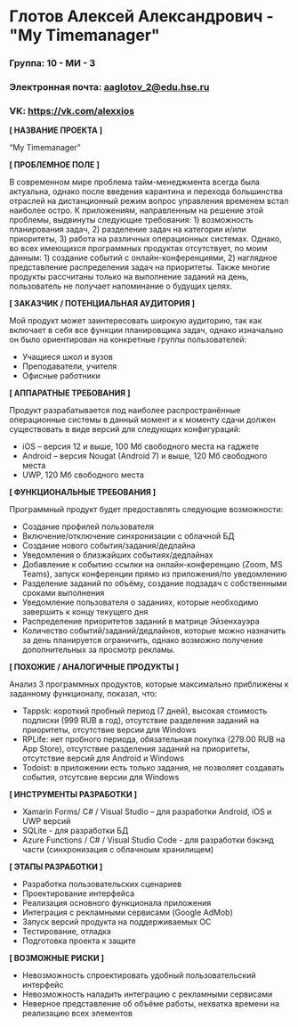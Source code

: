 # Глотов Алексей Александрович - "My Timemanager"

### Группа: 10 - МИ - 3
### Электронная почта: aaglotov_2@edu.hse.ru
### VK: https://vk.com/alexxios


**[ НАЗВАНИЕ ПРОЕКТА ]**

“My Timemanager”

**[ ПРОБЛЕМНОЕ ПОЛЕ ]**

В современном мире проблема тайм-менеджмента всегда была актуальна, однако после введения карантина и перехода большинства отраслей на дистанционный режим вопрос управления временем встал наиболее остро. К приложениям, направленным на решение этой проблемы, выдвинуты следующие требования: 1) возможность планирования задач, 2) разделение задач на категории и/или приоритеты, 3) работа на различных операционных системах. Однако, во всех имеющихся программных продуктах отсутствует, по моим данным: 1) создание событий с онлайн-конференциями, 2) наглядное представление распределения задач на приоритеты. Также многие продукты рассчитаны только на выполнение заданий на день, пользователь не получает напоминание о будущих целях. 

**[ ЗАКАЗЧИК / ПОТЕНЦИАЛЬНАЯ АУДИТОРИЯ ]**

Мой продукт может заинтересовать широкую аудиторию, так как включает в себя все функции планировщика задач, однако изначально он было ориентирован на конкретные группы пользователей:

* Учащиеся школ и вузов
* Преподаватели, учителя
* Офисные работники

**[ АППАРАТНЫЕ ТРЕБОВАНИЯ ]** 

Продукт разрабатывается под наиболее распространённые операционные системы в данный момент и к моменту сдачи должен существовать в виде версий для следующих конфигураций:

* iOS – версия 12 и выше, 100 Мб свободного места на гаджете
* Android – версия Nougat (Android 7) и выше, 120 Мб свободного места
* UWP, 120 Мб свободного места

**[ ФУНКЦИОНАЛЬНЫЕ ТРЕБОВАНИЯ ]**

Программный продукт будет предоставлять следующие возможности:

* Создание профилей пользователя
* Включение/отключение синхронизации с облачной БД
* Создание нового события/задания/дедлайна
* Уведомления о близжайших событиях/дедлайнах
* Добавление к событию ссылки на онлайн-конференцию (Zoom, MS Teams), запуск конференции прямо из приложения/по уведомлению
* Разделение заданий по объёму, создание подзадач с собственными сроками выполнения
* Уведомление пользователя о заданиях, которые необходимо завершить к концу текущего дня
* Распределение приоритетов заданий в матрице Эйзенхауэра
* Количество событий/заданий/дедлайнов, которые можно назначить за день планируется ограничить, однако возможно получение дополнительных за просмотр рекламы.

**[ ПОХОЖИЕ / АНАЛОГИЧНЫЕ ПРОДУКТЫ ]**

Анализ 3 программных продуктов, которые максимально приближены к заданному функционалу, показал, что:

* Tappsk: короткий пробный период (7 дней), высокая стоимость подписки (999 RUB в год), отсутствие разделения заданий на приоритеты, отсутствие версии для Windows 
*	RPLife: нет пробного периода, обязательная покупка (279.00 RUB на App Store), отсутствие разделения заданий на приоритеты, отсутствие версий для Android и Windows
* Todoist: в приложении есть только задания, не позволяет создавать события, отсутсвие версии для Windows

**[ ИНСТРУМЕНТЫ РАЗРАБОТКИ ]**

*	Xamarin Forms/ С# / Visual Studio – для разработки Android, iOS и UWP версий
* SQLite - для разработки БД
* Azure Functions / C# / Visual Studio Code - для разработки бэкэнд части (синхронизация с облачноым хранилищем)

**[ ЭТАПЫ РАЗРАБОТКИ ]**

*	Разработка пользовательских сценариев
*	Проектирование интерфейса
*	Реализация основного функционала приложения
*   Интеграция с рекламными сервисами (Google AdMob)
*	Запуск версий продукта на поддерживаемых ОС
*	Тестирование, отладка
*	Подготовка проекта к защите

**[ ВОЗМОЖНЫЕ РИСКИ ]**

*	Невозможность спроектировать удобный пользовательский интерфейс 
*	Невозможность наладить интеграцию с рекламными сервисами
*   Неверное представление об объёме работы, нехватка времени на реализацию всех элементов

